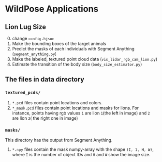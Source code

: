 # WildPose Applications

## Lion Lug Size

0. change `config.hjson`
1. Make the bounding boxes of the target animals
2. Predict the masks of each individuals with Segment Anything (`segment_anything.py`)
3. Make the labeled, textured point cloud data (`vis_lidar_rgb_cam_lion.py`)
4. Estimate the transition of the body size (`body_size_estimator.py`)

## The files in data directory

### `textured_pcds/`

1. `*.pcd` files contain point locations and colors.
2. `*_mask.pcd` files contain point locations and masks for lions.
For instance, points having rgb values `1` are lion `1`(the left in image) and `2` are lion `2`( the right one in image)

### `masks/`

This directory has the output from Segment Anything.

1. `*.npy` files contain the mask numpy-array with the shape `(I, 1, H, W)`, where `I` is the number of object IDs and `H` and `W` show the image size.